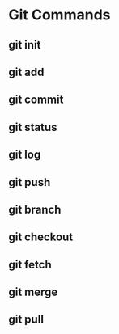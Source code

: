 # Git Commands
## git init
## git add
## git commit
## git status
## git log
## git push
## git branch
## git checkout
## git fetch
## git merge
## git pull
